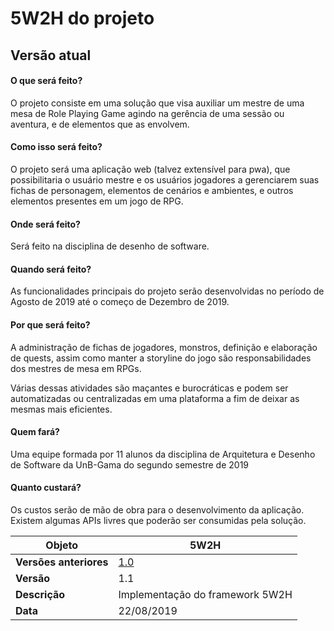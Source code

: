 # 5W2H do projeto

## Versão atual

#### O que será feito?
O projeto consiste em uma solução que visa auxiliar um mestre de uma mesa de Role Playing Game agindo na gerência de uma sessão ou aventura, e de elementos que as envolvem.

#### Como isso será feito?
O projeto será uma aplicação web (talvez extensível para pwa), que possibilitaria o usuário mestre e os usuários jogadores a gerenciarem suas fichas de personagem, elementos de cenários e ambientes, e outros elementos presentes em um jogo de RPG.

#### Onde será feito?
Será feito na disciplina de desenho de software.

#### Quando será feito?
As funcionalidades principais do projeto serão desenvolvidas no período de Agosto de 2019 até o começo de Dezembro de 2019.

#### Por que será feito?
A administração de fichas de jogadores, monstros, definição e elaboração de quests, assim como manter a storyline do jogo são responsabilidades dos mestres de mesa em RPGs.

Várias dessas atividades são maçantes e burocráticas e podem ser automatizadas ou centralizadas em uma plataforma a fim de deixar as mesmas mais eficientes.

#### Quem fará?
Uma equipe formada por 11 alunos da disciplina de Arquitetura e Desenho de Software
da UnB-Gama do segundo semestre de 2019

#### Quanto custará?
Os custos serão de mão de obra para o desenvolvimento da aplicação. Existem algumas APIs livres que poderão ser consumidas pela solução.


|**Objeto**|**5W2H**|
|--|--|
|**Versões anteriores**| [1.0](old/5w2hv1.md) |
|**Versão**| 1.1 |
| **Descrição** | Implementação do framework 5W2H |
| **Data** | 22/08/2019 |
